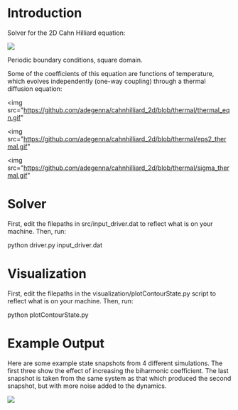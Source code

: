 # Introduction
Solver for the 2D Cahn Hilliard equation:

<img src="https://github.com/adegenna/cahnhilliard_2d/blob/master/cheqn.gif">

Periodic boundary conditions, square domain.

Some of the coefficients of this equation are functions of temperature, which evolves independently (one-way coupling) through a thermal diffusion equation:

<img src="https://github.com/adegenna/cahnhilliard_2d/blob/thermal/thermal_eqn.gif"

<img src="https://github.com/adegenna/cahnhilliard_2d/blob/thermal/eps2_thermal.gif"

<img src="https://github.com/adegenna/cahnhilliard_2d/blob/thermal/sigma_thermal.gif"

# Solver
First, edit the filepaths in src/input_driver.dat to reflect what is on your machine. Then, run:

python driver.py input_driver.dat

# Visualization
First, edit the filepaths in the visualization/plotContourState.py script to reflect what is on your machine. Then, run:

python plotContourState.py

# Example Output
Here are some example state snapshots from 4 different simulations. The first three show the effect of increasing the biharmonic coefficient. The last snapshot is taken from the same system as that which produced the second snapshot, but with more noise added to the dynamics.

<img src="https://github.com/adegenna/cahnhilliard_2d/blob/master/ch2d.png">
